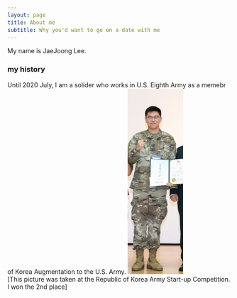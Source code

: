 ```yaml
---
layout: page
title: About me
subtitle: Why you'd want to go on a date with me
---
```


My name is JaeJoong Lee. 




### my history
 Until 2020 July, I am a solider who works in U.S. Eighth Army as a memebr of Korea Augmentation to the U.S. Army.
 ![About Me](/img/me.PNG)  
 [This picture was taken at the Republic of Korea Army Start-up Competition. I won the 2nd place]

